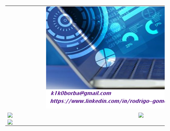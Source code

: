     
  
<center>
<table>
  <tr>
    <td colspan=2 align=center>
      <img src="https://github.com/k1k0borba/k1k0borba/blob/master/images/github_k1k0borba2.png" />
    </td>
  </tr>
    <tr>
        <td></td>
    </tr>
    <tr>
        <td><img width="400px" align="left" src="https://github-readme-stats.vercel.app/api/top-langs/?username=k1k0borba&hide=html&layout=compact&theme=dark" /></td>
        <td><img width="495px" align="left" src="https://github-readme-stats.vercel.app/api?username=k1k0borba&theme=highcontrast&show_icons=true"/></td>
    </tr> 
    <tr>
        <td><img align="left" src="https://komarev.com/ghpvc/?username=k1k0borba&color=blue&style=flat" /></td>
    </tr>
</table>
</center>
<!--
**k1k0borba/k1k0borba** is a ✨ _special_ ✨ repository because its `README.md` (this file) appears on your GitHub profile.

Here are some ideas to get you started:

- 🔭 I’m currently working on ...
- 🌱 I’m currently learning ...
- 👯 I’m looking to collaborate on ...
- 🤔 I’m looking for help with ...
- 💬 Ask me about ...
- 📫 How to reach me: ...
- 😄 Pronouns: ...
- ⚡ Fun fact: ...
-->
